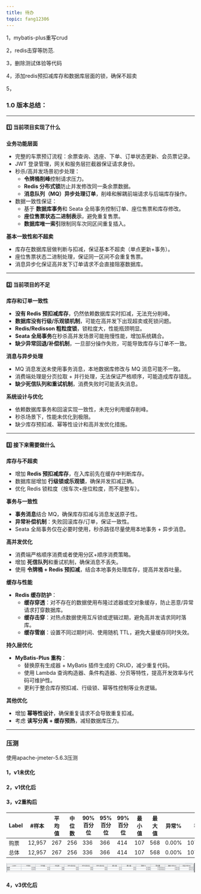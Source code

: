 ```yaml
---
title: 待办
topic: fang12306
---
```




1，mybatis-plus重写crud

2，redis击穿等防范.

3，删除测试体验等代码

4，添加redis预扣减库存和数据库层面的锁，确保不超卖

5，

### 1.0 版本总结：

------

#### 1️⃣ 当前项目实现了什么

**业务功能层面**

- 完整的车票预订流程：余票查询、选座、下单、订单状态更新、会员票记录。
- JWT 登录管理，网关和服务层拦截器保证请求身份。
- 秒杀/高并发场景初步处理：
  - **令牌桶削峰**控制请求压力。
  - **Redis 分布式锁**防止并发修改同一条余票数据。
  - **消息队列（MQ）异步处理订单**，削峰和解耦前端请求与后端库存操作。
- 数据一致性保证：
  - 基于 **数据库事务**和 Seata 全局事务控制订单、座位售票和库存修改。
  - **座位售票状态二进制表示**，避免重复售票。
  - **数据库唯一索引**限制同车次同区间重复插入。

**基本一致性和不超卖**

- 库存在数据库层做判断与扣减，保证基本不超卖（单点更新+事务）。
- 座位售票状态二进制处理，保证同一区间不会重复售票。
- 消息异步化保证高并发下订单请求不会直接阻塞数据库。

------

#### 2️⃣ 当前项目的不足

**库存和订单一致性**

- **没有 Redis 预扣减库存**，仍然依赖数据库实时扣减，无法充分削峰。
- **数据库没有行级/乐观锁机制**，可能在高并发下出现超卖或死锁问题。
- **Redis/Redisson 粗粒度锁**，锁粒度大，性能瓶颈明显。
- **Seata 全局事务**在秒杀高并发场景可能拖慢性能，增加系统耦合。
- **缺少异常回退/补偿机制**，一旦部分操作失败，可能导致库存与订单不一致。

**消息与异步处理**

- MQ 消息发送未使用事务消息，本地数据库修改与 MQ 消息可能不一致。
- 消费端处理是分页拉取 + 并行处理，无法保证严格顺序，可能造成库存错乱。
- **缺少死信队列和重试机制**，消费失败时可能丢失消息。

**系统设计与优化**

- 依赖数据库事务和回滚实现一致性，未充分利用缓存削峰。
- 秒杀场景下，性能未优化到极限。
- 缺少库存预扣减、幂等性设计和高并发优化措施。

------

#### 3️⃣ 接下来需要做什么

**库存与不超卖**

- 增加 **Redis 预扣减库存**，在入库前先在缓存中判断库存。
- 数据库层增加 **行级锁或乐观锁**，确保并发扣减正确。
- 优化 Redis 锁粒度（按车次+座位粒度，而不是整车）。

**事务与一致性**

- **事务消息**结合 MQ，确保库存扣减与消息发送原子性。
- **异常补偿机制**：失败回滚库存/订单，保证一致性。
- Seata 全局事务仅在必要时使用，秒杀路径尽量使用本地事务 + 异步消息。

**高并发优化**

- 消费端严格顺序消费或者使用分区+顺序消费策略。
- 增加 **死信队列**和重试机制，确保消息不丢失。
- 使用 **令牌桶 + Redis 预扣减**，结合本地事务处理库存，提高并发吞吐量。

**缓存与性能**

- **Redis 缓存防护**：
  - **缓存穿透**：对不存在的数据使用布隆过滤器或空对象缓存，防止恶意/异常请求打穿数据库。
  - **缓存击穿**：对热点数据使用互斥锁或逻辑过期，避免高并发请求同时落库。
  - **缓存雪崩**：设置不同过期时间、使用随机 TTL，避免大量缓存同时失效。

**持久层优化**

- **MyBatis-Plus 重构**：
  - 替换原有生成器 + MyBatis 插件生成的 CRUD，减少重复代码。
  - 使用 Lambda 查询构造器、条件构造器、分页等特性，提高开发效率与代码可维护性。
  - 更利于整合库存预扣减、行级锁、幂等性控制等业务逻辑。

**其他优化**

- 增加 **幂等性设计**，确保重复请求不会导致重复扣减。
- 考虑 **读写分离 + 缓存预热**，减轻数据库压力。

------

### 压测

使用apache-jmeter-5.6.3压测

#### 1，v1未优化



#### 2，v1优化后



#### 3，v2重构后

| Label | #样本  | 平均值 | 中位数 | 90%百分位 | 95%百分位 | 99%百分位 | 最小值 | 最大值 | 异常% | 吞吐量     | 接收KB/sec | 发送KB/sec |
| ----- | ------ | ------ | ------ | --------- | --------- | --------- | ------ | ------ | ----- | ---------- | ---------- | ---------- |
| 购票  | 12,957 | 267    | 256    | 336       | 366       | 414       | 107    | 568    | 0.00% | 1076.7/sec | 294.08     | 826.45     |
| 总体  | 12,957 | 267    | 256    | 336       | 366       | 414       | 107    | 568    | 0.00% | 1076.7/sec | 294.08     | 826.45     |

![image-20250930172027364](../../images/压测3.png)

#### 4，v3优化后

